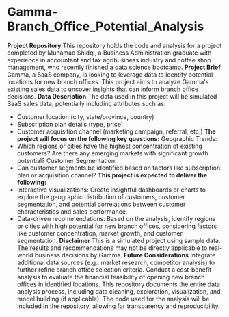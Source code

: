 # Gamma-Branch_Office_Potential_Analysis
**Project Repository**
This repository holds the code and analysis for a project completed by Muhamad Shidqi, a Business Administration graduate with experience in accountant and tax agribusiness industry and coffee shop management, who recently finished a data science bootcamp.
**Project Brief**
Gamma, a SaaS company, is looking to leverage data to identify potential locations for new branch offices. This project aims to analyze Gamma's existing sales data to uncover insights that can inform branch office decisions.
**Data Description**
The data used in this project will be simulated SaaS sales data, potentially including attributes such as:
* Customer location (city, state/province, country)
* Subscription plan details (type, price)
* Customer acquisition channel (marketing campaign, referral, etc.)
**The project will focus on the following key questions:**
Geographic Trends:
* Which regions or cities have the highest concentration of existing customers?
Are there any emerging markets with significant growth potential?
Customer Segmentation:
* Can customer segments be identified based on factors like subscription plan or acquisition channel?
**This project is expected to deliver the following:**
* Interactive visualizations: Create insightful dashboards or charts to explore the geographic distribution of customers, customer segmentation, and potential correlations between customer characteristics and sales performance.
* Data-driven recommendations: Based on the analysis, identify regions or cities with high potential for new branch offices, considering factors like customer concentration, market growth, and customer segmentation.
**Disclaimer**
This is a simulated project using sample data. The results and recommendations may not be directly applicable to real-world business decisions by Gamma.
**Future Considerations**
Integrate additional data sources (e.g., market research, competitor analysis) to further refine branch office selection criteria.
Conduct a cost-benefit analysis to evaluate the financial feasibility of opening new branch offices in identified locations.
This repository documents the entire data analysis process, including data cleaning, exploration, visualization, and model building (if applicable). The code used for the analysis will be included in the repository, allowing for transparency and reproducibility.
